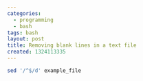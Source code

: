 ```yaml
---
categories:
  - programming
  - bash
tags: bash
layout: post
title: Removing blank lines in a text file
created: 1324113335
---
```


```bash
sed '/^$/d' example_file
```
